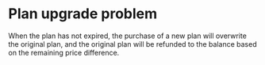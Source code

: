 # Plan upgrade problem

When the plan has not expired, the purchase of a new plan will overwrite the original plan, and the original plan will be refunded to the balance based on the remaining price difference.